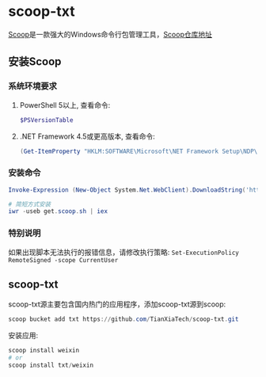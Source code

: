 # scoop-txt

[Scoop](https://scoop.sh/)是一款强大的Windows命令行包管理工具，[Scoop仓库地址](https://github.com/lukesampson/scoop)

## 安装Scoop

### 系统环境要求

1. PowerShell 5以上, 查看命令:
    ``` powershell
    $PSVersionTable
    ```
2. .NET Framework 4.5或更高版本, 查看命令:
    ``` powershell
    (Get-ItemProperty "HKLM:SOFTWARE\Microsoft\NET Framework Setup\NDP\v4\Full").Release -ge 378389
    ```

### 安装命令

``` powershell
Invoke-Expression (New-Object System.Net.WebClient).DownloadString('https://get.scoop.sh')

# 简短方式安装
iwr -useb get.scoop.sh | iex

```

### 特别说明

如果出现脚本无法执行的报错信息，请修改执行策略: `Set-ExecutionPolicy RemoteSigned -scope CurrentUser`

## scoop-txt

scoop-txt源主要包含国内热门的应用程序，添加scoop-txt源到scoop:
``` powershell
scoop bucket add txt https://github.com/TianXiaTech/scoop-txt.git
```
安装应用:
``` powershell
scoop install weixin
# or
scoop install txt/weixin
```
